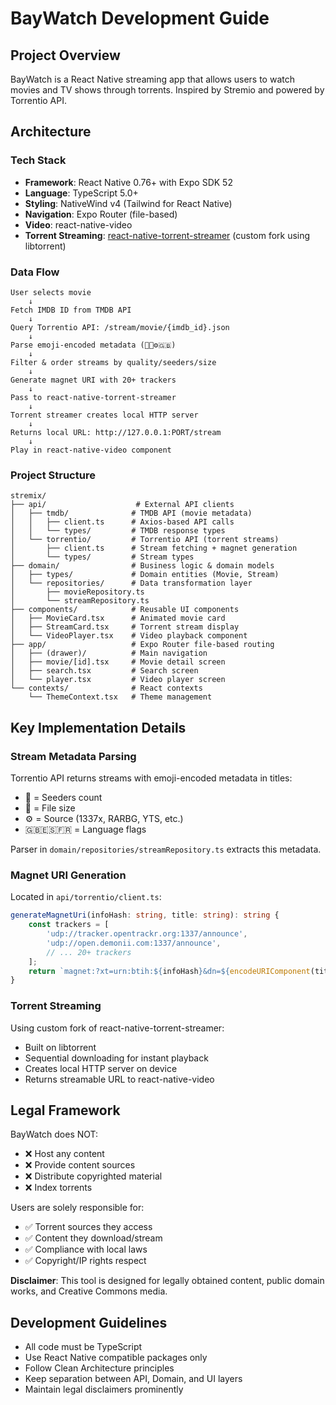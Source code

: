 # BayWatch Development Guide

## Project Overview
BayWatch is a React Native streaming app that allows users to watch movies and TV shows through torrents. Inspired by Stremio and powered by Torrentio API.

## Architecture

### Tech Stack
- **Framework**: React Native 0.76+ with Expo SDK 52
- **Language**: TypeScript 5.0+
- **Styling**: NativeWind v4 (Tailwind for React Native)
- **Navigation**: Expo Router (file-based)
- **Video**: react-native-video
- **Torrent Streaming**: [react-native-torrent-streamer](https://github.com/agustinow/react-native-torrent-streamer) (custom fork using libtorrent)

### Data Flow

```
User selects movie
    ↓
Fetch IMDB ID from TMDB API
    ↓
Query Torrentio API: /stream/movie/{imdb_id}.json
    ↓
Parse emoji-encoded metadata (👤💾⚙️🇬🇧)
    ↓
Filter & order streams by quality/seeders/size
    ↓
Generate magnet URI with 20+ trackers
    ↓
Pass to react-native-torrent-streamer
    ↓
Torrent streamer creates local HTTP server
    ↓
Returns local URL: http://127.0.0.1:PORT/stream
    ↓
Play in react-native-video component
```

### Project Structure

```
stremix/
├── api/                    # External API clients
│   ├── tmdb/              # TMDB API (movie metadata)
│   │   ├── client.ts      # Axios-based API calls
│   │   └── types/         # TMDB response types
│   └── torrentio/         # Torrentio API (torrent streams)
│       ├── client.ts      # Stream fetching + magnet generation
│       └── types/         # Stream types
├── domain/                # Business logic & domain models
│   ├── types/             # Domain entities (Movie, Stream)
│   └── repositories/      # Data transformation layer
│       ├── movieRepository.ts
│       └── streamRepository.ts
├── components/            # Reusable UI components
│   ├── MovieCard.tsx      # Animated movie card
│   ├── StreamCard.tsx     # Torrent stream display
│   └── VideoPlayer.tsx    # Video playback component
├── app/                   # Expo Router file-based routing
│   ├── (drawer)/          # Main navigation
│   ├── movie/[id].tsx     # Movie detail screen
│   ├── search.tsx         # Search screen
│   └── player.tsx         # Video player screen
└── contexts/              # React contexts
    └── ThemeContext.tsx   # Theme management
```

## Key Implementation Details

### Stream Metadata Parsing
Torrentio API returns streams with emoji-encoded metadata in titles:
- 👤 = Seeders count
- 💾 = File size
- ⚙️ = Source (1337x, RARBG, YTS, etc.)
- 🇬🇧🇪🇸🇫🇷 = Language flags

Parser in `domain/repositories/streamRepository.ts` extracts this metadata.

### Magnet URI Generation
Located in `api/torrentio/client.ts`:
```typescript
generateMagnetUri(infoHash: string, title: string): string {
    const trackers = [
        'udp://tracker.opentrackr.org:1337/announce',
        'udp://open.demonii.com:1337/announce',
        // ... 20+ trackers
    ];
    return `magnet:?xt=urn:btih:${infoHash}&dn=${encodeURIComponent(title)}&${trackerParams}`;
}
```

### Torrent Streaming
Using custom fork of react-native-torrent-streamer:
- Built on libtorrent
- Sequential downloading for instant playback
- Creates local HTTP server on device
- Returns streamable URL to react-native-video

## Legal Framework

BayWatch does NOT:
- ❌ Host any content
- ❌ Provide content sources
- ❌ Distribute copyrighted material
- ❌ Index torrents

Users are solely responsible for:
- ✅ Torrent sources they access
- ✅ Content they download/stream
- ✅ Compliance with local laws
- ✅ Copyright/IP rights respect

**Disclaimer**: This tool is designed for legally obtained content, public domain works, and Creative Commons media.

## Development Guidelines

- All code must be TypeScript
- Use React Native compatible packages only
- Follow Clean Architecture principles
- Keep separation between API, Domain, and UI layers
- Maintain legal disclaimers prominently
